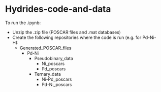 # Hydrides-code-and-data
To run the .ipynb:
  - Unzip the .zip file (POSCAR files and .mat databases)
  - Create the following repositories where the code is run (e.g. for Pd-Ni-H):
    - Generated_POSCAR_files
      - Pd-Ni
        - Pseudobinary_data
          - Ni_poscars
          - Pd_poscars
        - Ternary_data
          - Ni-Pd_poscars
          - Pd-Ni_poscars
